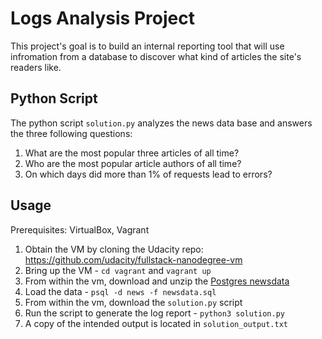 # Logs Analysis Project
This project's goal is to build an internal reporting tool that will use infromation from a database to discover what kind of articles the site's readers like.

## Python Script
The python script `solution.py` analyzes the news data base and answers the three following questions:

1. What are the most popular three articles of all time?
1. Who are the most popular article authors of all time?
1. On which days did more than 1% of requests lead to errors?

## Usage
Prerequisites: VirtualBox, Vagrant
1. Obtain the VM by cloning the Udacity repo: https://github.com/udacity/fullstack-nanodegree-vm
1. Bring up the VM - `cd vagrant` and `vagrant up`
1. From within the vm, download and unzip the [Postgres newsdata](https://d17h27t6h515a5.cloudfront.net/topher/2016/August/57b5f748_newsdata/newsdata.zip)
1. Load the data - `psql -d news -f newsdata.sql`
1. From within the vm, download the `solution.py` script
1. Run the script to generate the log report - `python3 solution.py`
1. A copy of the intended output is located in `solution_output.txt`
